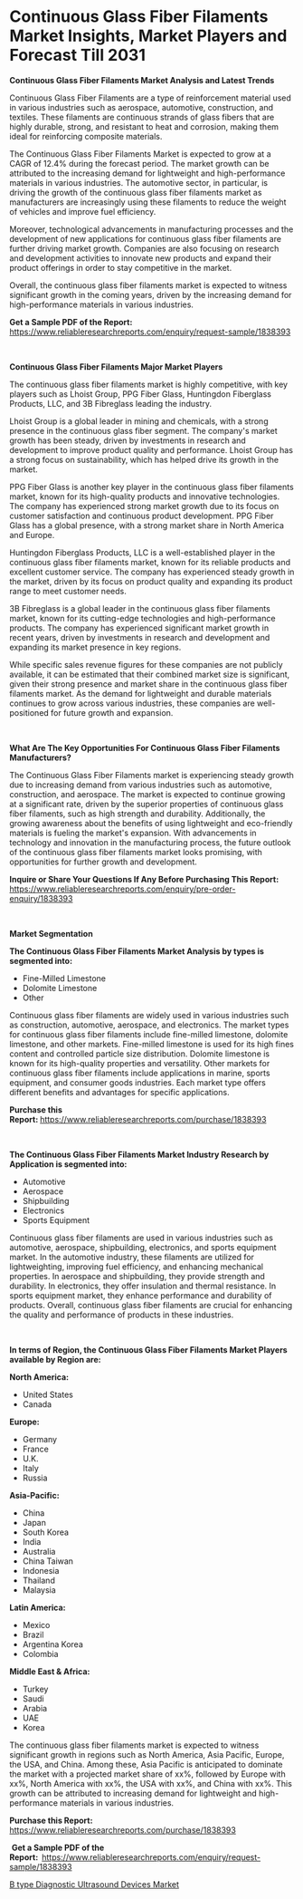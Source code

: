 <p><h1>Continuous Glass Fiber Filaments Market Insights, Market Players and Forecast Till 2031</h1></p><p><strong>Continuous Glass Fiber Filaments Market Analysis and Latest Trends</strong></p>
<p><p>Continuous Glass Fiber Filaments are a type of reinforcement material used in various industries such as aerospace, automotive, construction, and textiles. These filaments are continuous strands of glass fibers that are highly durable, strong, and resistant to heat and corrosion, making them ideal for reinforcing composite materials.</p><p>The Continuous Glass Fiber Filaments Market is expected to grow at a CAGR of 12.4% during the forecast period. The market growth can be attributed to the increasing demand for lightweight and high-performance materials in various industries. The automotive sector, in particular, is driving the growth of the continuous glass fiber filaments market as manufacturers are increasingly using these filaments to reduce the weight of vehicles and improve fuel efficiency.</p><p>Moreover, technological advancements in manufacturing processes and the development of new applications for continuous glass fiber filaments are further driving market growth. Companies are also focusing on research and development activities to innovate new products and expand their product offerings in order to stay competitive in the market.</p><p>Overall, the continuous glass fiber filaments market is expected to witness significant growth in the coming years, driven by the increasing demand for high-performance materials in various industries.</p></p>
<p><strong>Get a Sample PDF of the Report:&nbsp;</strong> <a href="https://www.reliableresearchreports.com/enquiry/request-sample/1838393">https://www.reliableresearchreports.com/enquiry/request-sample/1838393</a></p>
<p>&nbsp;</p>
<p><strong>Continuous Glass Fiber Filaments Major Market Players</strong></p>
<p><p>The continuous glass fiber filaments market is highly competitive, with key players such as Lhoist Group, PPG Fiber Glass, Huntingdon Fiberglass Products, LLC, and 3B Fibreglass leading the industry. </p><p>Lhoist Group is a global leader in mining and chemicals, with a strong presence in the continuous glass fiber segment. The company's market growth has been steady, driven by investments in research and development to improve product quality and performance. Lhoist Group has a strong focus on sustainability, which has helped drive its growth in the market.</p><p>PPG Fiber Glass is another key player in the continuous glass fiber filaments market, known for its high-quality products and innovative technologies. The company has experienced strong market growth due to its focus on customer satisfaction and continuous product development. PPG Fiber Glass has a global presence, with a strong market share in North America and Europe.</p><p>Huntingdon Fiberglass Products, LLC is a well-established player in the continuous glass fiber filaments market, known for its reliable products and excellent customer service. The company has experienced steady growth in the market, driven by its focus on product quality and expanding its product range to meet customer needs.</p><p>3B Fibreglass is a global leader in the continuous glass fiber filaments market, known for its cutting-edge technologies and high-performance products. The company has experienced significant market growth in recent years, driven by investments in research and development and expanding its market presence in key regions.</p><p>While specific sales revenue figures for these companies are not publicly available, it can be estimated that their combined market size is significant, given their strong presence and market share in the continuous glass fiber filaments market. As the demand for lightweight and durable materials continues to grow across various industries, these companies are well-positioned for future growth and expansion.</p></p>
<p>&nbsp;</p>
<p><strong>What Are The Key Opportunities For Continuous Glass Fiber Filaments Manufacturers?</strong></p>
<p><p>The Continuous Glass Fiber Filaments market is experiencing steady growth due to increasing demand from various industries such as automotive, construction, and aerospace. The market is expected to continue growing at a significant rate, driven by the superior properties of continuous glass fiber filaments, such as high strength and durability. Additionally, the growing awareness about the benefits of using lightweight and eco-friendly materials is fueling the market's expansion. With advancements in technology and innovation in the manufacturing process, the future outlook of the continuous glass fiber filaments market looks promising, with opportunities for further growth and development.</p></p>
<p><strong>Inquire or Share Your Questions If Any Before Purchasing This Report:</strong> <a href="https://www.reliableresearchreports.com/enquiry/pre-order-enquiry/1838393">https://www.reliableresearchreports.com/enquiry/pre-order-enquiry/1838393</a></p>
<p>&nbsp;</p>
<p><strong>Market Segmentation</strong></p>
<p><strong>The Continuous Glass Fiber Filaments Market Analysis by types is segmented into:</strong></p>
<p><ul><li>Fine-Milled Limestone</li><li>Dolomite Limestone</li><li>Other</li></ul></p>
<p><p>Continuous glass fiber filaments are widely used in various industries such as construction, automotive, aerospace, and electronics. The market types for continuous glass fiber filaments include fine-milled limestone, dolomite limestone, and other markets. Fine-milled limestone is used for its high fines content and controlled particle size distribution. Dolomite limestone is known for its high-quality properties and versatility. Other markets for continuous glass fiber filaments include applications in marine, sports equipment, and consumer goods industries. Each market type offers different benefits and advantages for specific applications.</p></p>
<p><strong>Purchase this Report:&nbsp;</strong><a href="https://www.reliableresearchreports.com/purchase/1838393">https://www.reliableresearchreports.com/purchase/1838393</a></p>
<p>&nbsp;</p>
<p><strong>The Continuous Glass Fiber Filaments Market Industry Research by Application is segmented into:</strong></p>
<p><ul><li>Automotive</li><li>Aerospace</li><li>Shipbuilding</li><li>Electronics</li><li>Sports Equipment</li></ul></p>
<p><p>Continuous glass fiber filaments are used in various industries such as automotive, aerospace, shipbuilding, electronics, and sports equipment market. In the automotive industry, these filaments are utilized for lightweighting, improving fuel efficiency, and enhancing mechanical properties. In aerospace and shipbuilding, they provide strength and durability. In electronics, they offer insulation and thermal resistance. In sports equipment market, they enhance performance and durability of products. Overall, continuous glass fiber filaments are crucial for enhancing the quality and performance of products in these industries.</p></p>
<p>&nbsp;</p>
<p><strong>In terms of Region, the Continuous Glass Fiber Filaments Market Players available by Region are:</strong></p>
<p>
    <p> <strong> North America: </strong>
        <ul>
            <li>United States</li>
            <li>Canada</li>
        </ul>
        </p> 
    <p> <strong> Europe: </strong>
        <ul>
            <li>Germany</li>
            <li>France</li>
            <li>U.K.</li>
            <li>Italy</li>
            <li>Russia</li>
        </ul>
        </p> 
    <p> <strong> Asia-Pacific: </strong>
        <ul>
            <li>China</li>
            <li>Japan</li>
            <li>South Korea</li>
            <li>India</li>
            <li>Australia</li>
            <li>China Taiwan</li>
            <li>Indonesia</li>
            <li>Thailand</li>
            <li>Malaysia</li>
        </ul>
        </p> 
    <p> <strong> Latin America: </strong>
        <ul>
            <li>Mexico</li>
            <li>Brazil</li>
            <li>Argentina Korea</li>
            <li>Colombia</li>
        </ul>
        </p> 
    <p> <strong> Middle East & Africa: </strong>
        <ul>
            <li>Turkey</li>
            <li>Saudi</li>
            <li>Arabia</li>
            <li>UAE</li>
            <li>Korea</li>
        </ul>
    </p>
    </p>
<p><p>The continuous glass fiber filaments market is expected to witness significant growth in regions such as North America, Asia Pacific, Europe, the USA, and China. Among these, Asia Pacific is anticipated to dominate the market with a projected market share of xx%, followed by Europe with xx%, North America with xx%, the USA with xx%, and China with xx%. This growth can be attributed to increasing demand for lightweight and high-performance materials in various industries.</p></p>
<p><strong>Purchase this Report: </strong><a href="https://www.reliableresearchreports.com/purchase/1838393">https://www.reliableresearchreports.com/purchase/1838393</a></p>
<p>&nbsp;<strong>Get a Sample PDF of the Report:&nbsp;&nbsp;</strong><a href="https://www.reliableresearchreports.com/enquiry/request-sample/1838393">https://www.reliableresearchreports.com/enquiry/request-sample/1838393</a></p>
<p><strong></strong></p>
<p><p><a href="https://bubble-tree-ea4.notion.site/B-type-Diagnostic-Ultrasound-Devices-Market-Size-and-Examines-its-Market-Scope-with-a-Primary-Focu-079243ee9bbc4a14be1976e826bd080d">B type Diagnostic Ultrasound Devices Market</a></p></p>